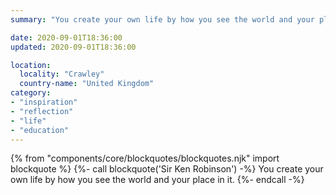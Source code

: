 ```yaml
---
summary: "You create your own life by how you see the world and your place in it. – Sir Ken Robinson"

date: 2020-09-01T18:36:00
updated: 2020-09-01T18:36:00

location:
  locality: "Crawley"
  country-name: "United Kingdom"
category:
- "inspiration"
- "reflection"
- "life"
- "education"
---
```


{% from "components/core/blockquotes/blockquotes.njk" import blockquote %}
{%- call blockquote('Sir Ken Robinson') -%}
  You create your own life by how you see the world and your place in it.
{%- endcall -%}
